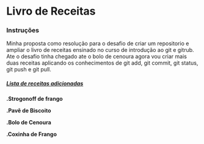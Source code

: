 # Livro de Receitas



### Instruções

Minha proposta como resolução para o desafio de criar um repositorio e ampliar o livro de receitas ensinado no curso de introdução ao git e gitrub. Ate o desafio tinha chegado ate o bolo de cenoura agora vou criar mais duas receitas aplicando os conhecimentos de git add, git commit, git status, git push e git pull.



##### *<u>**Lista de receitas adicionadas**</u>*



**.Strogonoff  de frango**

**.Pavê de Biscoito**

**.Bolo de Cenoura**

**.Coxinha de Frango**

